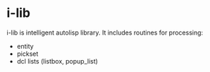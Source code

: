 # i-lib
i-lib is intelligent autolisp library. It includes routines for processing:
- entity
- pickset
- dcl lists (listbox, popup_list)
